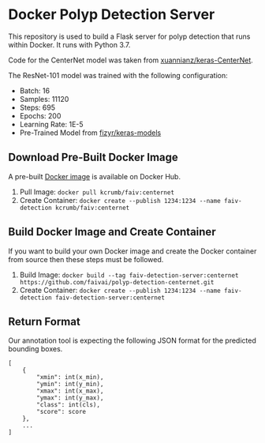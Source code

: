 # Docker Polyp Detection Server

This repository is used to build a Flask server for polyp detection that runs within Docker. 
It runs with Python 3.7.

Code for the CenterNet model was taken from [xuannianz/keras-CenterNet](https://github.com/xuannianz/keras-CenterNet).

The ResNet-101 model was trained with the following configuration:
- Batch: 16
- Samples: 11120
- Steps: 695
- Epochs: 200
- Learning Rate: 1E-5
- Pre-Trained Model from [fizyr/keras-models](https://github.com/fizyr/keras-models/releases)

## Download Pre-Built Docker Image

A pre-built [Docker image](https://hub.docker.com/r/kcrumb/faiv/tags) is available on Docker Hub.
1. Pull Image: `docker pull kcrumb/faiv:centernet`
4. Create Container: `docker create --publish 1234:1234 --name faiv-detection kcrumb/faiv:centernet`

## Build Docker Image and Create Container

If you want to build your own Docker image and create the Docker container from source then these steps must be followed.
1. Build Image: `docker build --tag faiv-detection-server:centernet https://github.com/faivai/polyp-detection-centernet.git`
4. Create Container: `docker create --publish 1234:1234 --name faiv-detection faiv-detection-server:centernet`

## Return Format

Our annotation tool is expecting the following JSON format for the predicted bounding boxes.

````
[
    {
        "xmin": int(x_min),
        "ymin": int(y_min),
        "xmax": int(x_max),
        "ymax": int(y_max),
        "class": int(cls),
        "score": score
    },
    ...
]
````
